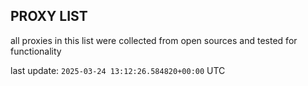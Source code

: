 ## PROXY LIST

all proxies in this list were collected from open sources and tested for functionality

last update: `2025-03-24 13:12:26.584820+00:00` UTC